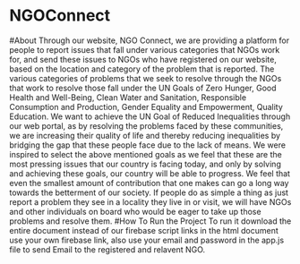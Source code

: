 # NGOConnect
#About
Through our website, NGO Connect, we are providing a platform for people to report issues that fall under various categories that NGOs work for, and send these issues to NGOs who have registered on our website, based on the location and category of the problem that is reported. The various categories of problems that we seek to resolve through the NGOs that work to resolve those fall under the UN Goals of Zero Hunger, Good Health and Well-Being, Clean Water and Sanitation, Responsible Consumption and Production, Gender Equality and Empowerment, Quality Education. We want to achieve the UN Goal of Reduced Inequalities through our web portal, as by resolving the problems faced by these communities, we are increasing their quality of life and thereby reducing inequalities by bridging the gap that these people face due to the lack of means. We were inspired to select the above mentioned goals as we feel that these are the most pressing issues that our country is facing today, and only by solving and achieving these goals, our country will be able to progress. We feel that even the smallest amount of contribution that one makes can go a long way towards the betterment of our society. If people do as simple a thing as just report a problem they see in a locality they live in or visit, we will have NGOs and other individuals on board who would be eager to take up those problems and resolve them.
#How To Run the Project
To run it download the entire document instead of our firebase script links in the html document use your own firebase link, also use your email and password in the app.js file to send Email to the registered and relavent NGO.
